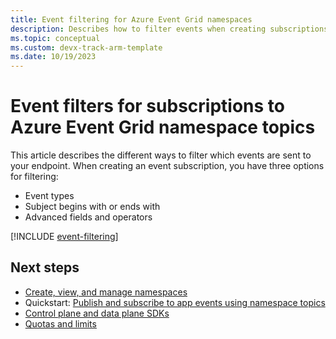 ```yaml
---
title: Event filtering for Azure Event Grid namespaces
description: Describes how to filter events when creating subscriptions to Azure Event Grid namespace topics. 
ms.topic: conceptual
ms.custom: devx-track-arm-template
ms.date: 10/19/2023
---
```


# Event filters for subscriptions to Azure Event Grid namespace topics

This article describes the different ways to filter which events are sent to your endpoint. When creating an event subscription, you have three options for filtering:

* Event types
* Subject begins with or ends with
* Advanced fields and operators

[!INCLUDE [event-filtering](./includes/event-filtering.md)]

## Next steps

- [Create, view, and manage namespaces](create-view-manage-namespaces.md)
- Quickstart: [Publish and subscribe to app events using namespace topics](publish-events-using-namespace-topics.md)
- [Control plane and data plane SDKs](sdk-overview.md)
- [Quotas and limits](quotas-limits.md)
